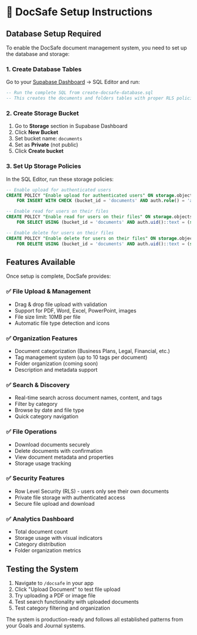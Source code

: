 # 🚀 DocSafe Setup Instructions

## Database Setup Required

To enable the DocSafe document management system, you need to set up the database and storage:

### 1. Create Database Tables

Go to your [Supabase Dashboard](https://supabase.com/dashboard/projects) → SQL Editor and run:

```sql
-- Run the complete SQL from create-docsafe-database.sql
-- This creates the documents and folders tables with proper RLS policies
```

### 2. Create Storage Bucket

1. Go to **Storage** section in Supabase Dashboard
2. Click **New Bucket**
3. Set bucket name: `documents`
4. Set as **Private** (not public)
5. Click **Create bucket**

### 3. Set Up Storage Policies

In the SQL Editor, run these storage policies:

```sql
-- Enable upload for authenticated users
CREATE POLICY "Enable upload for authenticated users" ON storage.objects 
    FOR INSERT WITH CHECK (bucket_id = 'documents' AND auth.role() = 'authenticated');

-- Enable read for users on their files  
CREATE POLICY "Enable read for users on their files" ON storage.objects 
    FOR SELECT USING (bucket_id = 'documents' AND auth.uid()::text = (storage.foldername(name))[1]);

-- Enable delete for users on their files
CREATE POLICY "Enable delete for users on their files" ON storage.objects 
    FOR DELETE USING (bucket_id = 'documents' AND auth.uid()::text = (storage.foldername(name))[1]);
```

## Features Available

Once setup is complete, DocSafe provides:

### ✅ File Upload & Management
- Drag & drop file upload with validation
- Support for PDF, Word, Excel, PowerPoint, images
- File size limit: 10MB per file
- Automatic file type detection and icons

### ✅ Organization Features
- Document categorization (Business Plans, Legal, Financial, etc.)
- Tag management system (up to 10 tags per document)
- Folder organization (coming soon)
- Description and metadata support

### ✅ Search & Discovery
- Real-time search across document names, content, and tags
- Filter by category
- Browse by date and file type
- Quick category navigation

### ✅ File Operations
- Download documents securely
- Delete documents with confirmation
- View document metadata and properties
- Storage usage tracking

### ✅ Security Features
- Row Level Security (RLS) - users only see their own documents
- Private file storage with authenticated access
- Secure file upload and download

### ✅ Analytics Dashboard
- Total document count
- Storage usage with visual indicators
- Category distribution
- Folder organization metrics

## Testing the System

1. Navigate to `/docsafe` in your app
2. Click "Upload Document" to test file upload
3. Try uploading a PDF or image file
4. Test search functionality with uploaded documents
5. Test category filtering and organization

The system is production-ready and follows all established patterns from your Goals and Journal systems.